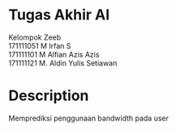 # Tugas Akhir AI
Kelompok Zeeb  
171111051	M Irfan S  
171111101	M Alfian Azis Azis  
171111121	M. Aldin Yulis Setiawan  

# Description
Memprediksi penggunaan bandwidth pada user
